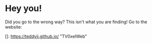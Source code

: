 # Hey you!

Did you go to the wrong way? This isn't what you are finding! Go to the website: 

[]: https://teddyji.github.io/	"TV0xelWeb"

